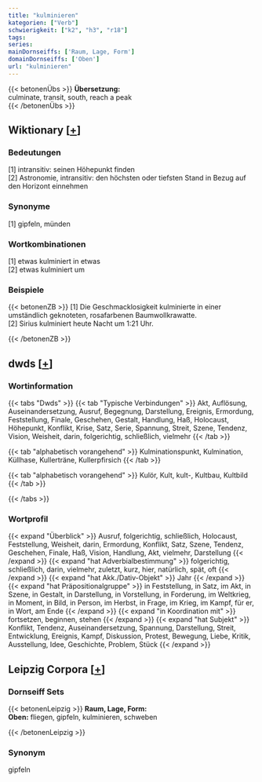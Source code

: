 ```yaml
---
title: "kulminieren"
kategorien: ["Verb"]
schwierigkeit: ["k2", "h3", "r18"]
tags:
series:
mainDornseiffs: ['Raum, Lage, Form']
domainDornseiffs: ['Oben']
url: "kulminieren"
---
```


{{< betonenÜbs >}}
**Übersetzung:**  
culminate, transit, south, reach a peak  
{{< /betonenÜbs >}}

## Wiktionary [[+](https://de.wiktionary.org/wiki/kulminieren)]

### Bedeutungen
[1] intransitiv: seinen Höhepunkt finden  
[2] Astronomie, intransitiv: den höchsten oder tiefsten Stand in Bezug auf den Horizont einnehmen  

### Synonyme
[1] gipfeln, münden  

### Wortkombinationen
[1] etwas kulminiert in etwas  
[2] etwas kulminiert um <Uhrzeit>  

### Beispiele
{{< betonenZB >}}
[1] Die Geschmacklosigkeit kulminierte in einer umständlich geknoteten, rosafarbenen Baumwollkrawatte.  
[2] Sirius kulminiert heute Nacht um 1:21 Uhr.  

{{< /betonenZB >}}


## dwds [[+](https://www.dwds.de/wb/kulminieren)]

### Wortinformation
{{< tabs "Dwds" >}}
{{< tab "Typische Verbindungen" >}}
Akt, Auflösung, Auseinandersetzung, Ausruf, Begegnung, Darstellung, Ereignis, Ermordung, Feststellung, Finale, Geschehen, Gestalt, Handlung, Haß, Holocaust, Höhepunkt, Konflikt, Krise, Satz, Serie, Spannung, Streit, Szene, Tendenz, Vision, Weisheit, darin, folgerichtig, schließlich, vielmehr
{{< /tab >}}

{{< tab "alphabetisch vorangehend" >}}
Kulminationspunkt, Kulmination, Küllhase, Kullerträne, Kullerpfirsich
{{< /tab >}}

{{< tab "alphabetisch vorangehend" >}}
Kulör, Kult, kult-, Kultbau, Kultbild
{{< /tab >}}

{{< /tabs >}}

### Wortprofil
{{< expand "Überblick" >}} Ausruf, folgerichtig, schließlich, Holocaust, Feststellung, Weisheit, darin, Ermordung, Konflikt, Satz, Szene, Tendenz, Geschehen, Finale, Haß, Vision, Handlung, Akt, vielmehr, Darstellung {{< /expand >}}
{{< expand "hat Adverbialbestimmung" >}} folgerichtig, schließlich, darin, vielmehr, zuletzt, kurz, hier, natürlich, spät, oft {{< /expand >}}
{{< expand "hat Akk./Dativ-Objekt" >}} Jahr {{< /expand >}}
{{< expand "hat Präpositionalgruppe" >}} in Feststellung, in Satz, im Akt, in Szene, in Gestalt, in Darstellung, in Vorstellung, in Forderung, im Weltkrieg, in Moment, in Bild, in Person, im Herbst, in Frage, im Krieg, im Kampf, für er, in Wort, am Ende {{< /expand >}}
{{< expand "in Koordination mit" >}} fortsetzen, beginnen, stehen {{< /expand >}}
{{< expand "hat Subjekt" >}} Konflikt, Tendenz, Auseinandersetzung, Spannung, Darstellung, Streit, Entwicklung, Ereignis, Kampf, Diskussion, Protest, Bewegung, Liebe, Kritik, Ausstellung, Idee, Geschichte, Problem, Stück {{< /expand >}}

## Leipzig Corpora [[+](https://corpora.uni-leipzig.de/en/res?word=kulminieren&corpusId=deu_newscrawl-public_2018)]

### Dornseiff Sets
{{< betonenLeipzig >}}
**Raum, Lage, Form:**  
**Oben:** fliegen, gipfeln, kulminieren, schweben  

{{< /betonenLeipzig >}}

### Synonym
gipfeln

